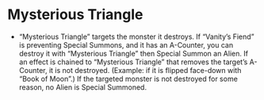 # Mysterious Triangle

*   “Mysterious Triangle” targets the monster it destroys. If “Vanity’s Fiend” is preventing Special Summons, and it has an A-Counter, you can destroy it with “Mysterious Triangle” then Special Summon an Alien. If an effect is chained to “Mysterious Triangle” that removes the target’s A-Counter, it is not destroyed. (Example: if it is flipped face-down with “Book of Moon”.) If the targeted monster is not destroyed for some reason, no Alien is Special Summoned.
